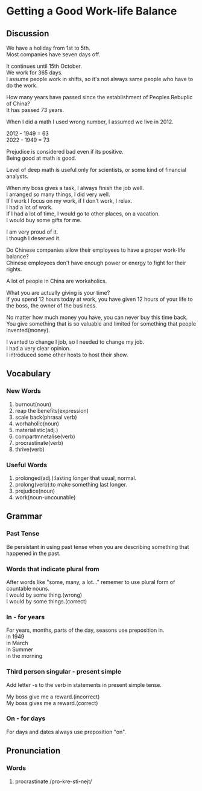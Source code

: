 # Getting a Good Work-life Balance
## Discussion
We have a holiday from 1st to 5th.   
Most companies have seven days off.  

It continues until 15th October.  
We work for 365 days.  
I assume people work in shifts, so it's not always same people who have to do the work.  

How many years have passed since the establishment of Peoples Rebuplic of China?  
It has passed 73 years.  

When I did a math I used wrong number, I assumed we live in 2012.  

2012 - 1949 = 63  
2022 - 1949 = 73  

Prejudice is considered bad even if its positive.  
Being good at math is good.  

Level of deep math is useful only for scientists, or some kind of financial analysts.  

When my boss gives a task, I always finish the job well.  
I arranged so many things, I did very well.  
If I work I focus on my work, if I don't work, I relax.  
I had a lot of work.  
If I had a lot of time, I would go to other places, on a vacation.  
I would buy some gifts for me.  

I am very proud of it.  
I though I deserved it.  

Do Chinese companies allow their employees to have a proper work-life balance?  
Chinese employees don't have enough power or energy to fight for their rights.  

A lot of people in China are workaholics.  

What you are actually giving is your time?  
If you spend 12 hours today at work, you have given 12 hours of your life to the boss, the owner of the business.  

No matter how much money you have, you can never buy this time back.  
You give something that is so valuable and limited for something that people invented(money).  

I wanted to change I job, so I needed to change my job.   
I had a very clear opinion.  
I introduced some other hosts to host their show.  

## Vocabulary
### New Words
1. burnout(noun)
1. reap the benefits(expression)
1. scale back(phrasal verb)
1. worhaholic(noun)
1. materialistic(adj.)
1. compartmnetalise(verb)
1. procrastinate(verb)
1. thrive(verb)

### Useful Words
1. prolonged(adj.):lasting longer that usual, normal.
1. prolong(verb):to make something last longer.
1. prejudice(noun)
1. work(noun-uncounable)

## Grammar
### Past Tense
Be persistant in using past tense when you are describing something that happened in the past.  

### Words that indicate plural from
After words like "some, many, a lot..." rememer to use plural form of countable nouns.  
I would by some thing.(wrong)  
I would by some things.(correct)  

### In - for years
For years, months, parts of the day, seasons use preposition in.  
in 1949  
in March  
in Summer  
in the morning  

### Third person singular - present simple
Add letter -s to the verb in statements in present simple tense.  

My boss give me a reward.(incorrect)    
My boss gives me a reward.(correct)    

### On - for days
For days and dates always use preposition "on".  

## Pronunciation
### Words
1. procrastinate /pro-kre-sti-nejt/
